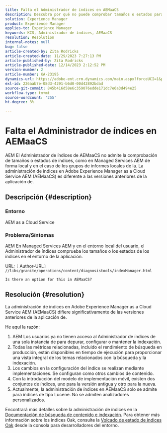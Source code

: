 ```yaml
---
title: Falta el Administrador de índices en AEMaaCS
description: Descubra por qué no puede comprobar tamaños o estados para índices mediante el Administrador de índices en AEMaaCS.
solution: Experience Manager
product: Experience Manager
applies-to: Experience Manager
keywords: KCS, Administrador de índices, AEMaaCS
resolution: Resolution
internal-notes: null
bug: false
article-created-by: Zita Rodricks
article-created-date: 11/29/2023 7:27:13 PM
article-published-by: Zita Rodricks
article-published-date: 12/14/2023 2:12:52 PM
version-number: 2
article-number: KA-23195
dynamics-url: https://adobe-ent.crm.dynamics.com/main.aspx?forceUCI=1&pagetype=entityrecord&etn=knowledgearticle&id=ada44648-ed8e-ee11-8179-6045bd006793
exl-id: 226aab7e-08d3-4291-b6d0-00d42892bdad
source-git-commit: 845b416d58e6c359076edde171dc7e6a3d494e25
workflow-type: tm+mt
source-wordcount: '255'
ht-degree: 3%

---
```


# Falta el Administrador de índices en AEMaaCS


AEM El Administrador de índices de AEMaaCS no admite la comprobación de tamaños o estados de índices, como en Managed Services AEM de forma local y en el caso de los grupos de informes locales de la. La administración de índices en Adobe Experience Manager as a Cloud Service AEM (AEMaaCS) es diferente a las versiones anteriores de la aplicación de.

## Descripción {#description}


### Entorno

AEM as a Cloud Service

### Problema/Síntomas

AEM En Managed Services AEM y en el entorno local del usuario, el Administrador de índices comprueba los tamaños o los estados de los índices en el entorno de la aplicación.

URL: `[` Author-URL`]` `//libs/granite/operations/content/diagnosistools/indexManager.html`

`Is there an option for this in AEMaaCS?`




## Resolución {#resolution}


La administración de índices en Adobe Experience Manager as a Cloud Service AEM (AEMaaCS) difiere significativamente de las versiones anteriores de la aplicación de.

He aquí la razón:

1. AEM Los usuarios ya no tienen acceso al Administrador de índices de una sola instancia de para depurar, configurar o mantener la indexación.
2. Todas las métricas relacionadas, incluido el rendimiento de búsqueda en producción, están disponibles en tiempo de ejecución para proporcionar una vista integral de los temas relacionados con la búsqueda y la indexación.
3. Los cambios en la configuración del índice se realizan mediante implementaciones. Se configuran como otros cambios de contenido.
4. Con la introducción del modelo de implementación móvil, existen dos conjuntos de índices, uno para la versión antigua y otro para la nueva.
5. Actualmente, la administración de índices en AEMaaCS solo se admite para índices de tipo Lucene. No se admiten analizadores personalizados.


Encontrará más detalles sobre la administración de índices en la [Documentación de búsqueda de contenido e indexación](https://experienceleague.adobe.com/docs/experience-manager-cloud-service/content/operations/indexing.html?lang=es). Para obtener más información sobre los índices Oak, consulte la [Volcado de estado de índices Oak](https://experienceleague.adobe.com/docs/experience-manager-learn/cloud-service/debugging/debugging-aem-as-a-cloud-service/developer-console.html?lang=en#oak-indexes) desde la consola para desarrolladores del entorno.
